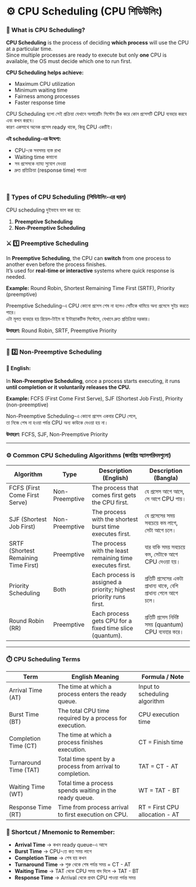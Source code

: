 # ⚙️ CPU Scheduling (CPU শিডিউলিং)

### 🧠 What is CPU Scheduling?


**CPU Scheduling** is the process of deciding **which process** will use the CPU at a particular time.  
Since multiple processes are ready to execute but only **one** CPU is available, the OS must decide which one to run first.

**CPU Scheduling helps achieve:**  
- Maximum CPU utilization  
- Minimum waiting time  
- Fairness among processes  
- Faster response time  


CPU Scheduling হলো সেই প্রক্রিয়া যেখানে অপারেটিং সিস্টেম ঠিক করে কোন প্রসেসটি CPU ব্যবহার করবে এবং কখন করবে।  
কারণ একসাথে অনেক প্রসেস ready থাকে, কিন্তু CPU একটিই।

**এই scheduling-এর উদ্দেশ্য:**  
- CPU-কে সবসময় ব্যস্ত রাখা  
- Waiting time কমানো  
- সব প্রসেসকে ন্যায্য সুযোগ দেওয়া  
- দ্রুত প্রতিক্রিয়া (response time) পাওয়া  

<br>

### 🧩 Types of CPU Scheduling (শিডিউলিং-এর ধরন)

CPU scheduling দুইভাবে ভাগ করা হয়:  

1. **Preemptive Scheduling**  
2. **Non-Preemptive Scheduling**



### ⚔️ 1️⃣ Preemptive Scheduling


In **Preemptive Scheduling**, the CPU can **switch** from one process to another even before the process finishes.  
It’s used for **real-time or interactive** systems where quick response is needed.

**Example:** Round Robin, Shortest Remaining Time First (SRTF), Priority (preemptive)


Preemptive Scheduling-এ CPU কোনো প্রসেস শেষ না হলেও সেটিকে থামিয়ে অন্য প্রসেসে সুইচ করতে পারে।  
এটা মূলত ব্যবহার হয় রিয়েল-টাইম বা ইন্টার‌্যাকটিভ সিস্টেমে, যেখানে দ্রুত প্রতিক্রিয়া দরকার।  

**উদাহরণ:** Round Robin, SRTF, Preemptive Priority

---

### 🧱 2️⃣ Non-Preemptive Scheduling

#### 🔹 English:
In **Non-Preemptive Scheduling**, once a process starts executing, it runs **until completion or it voluntarily releases the CPU.**

**Example:** FCFS (First Come First Serve), SJF (Shortest Job First), Priority (non-preemptive)


Non-Preemptive Scheduling-এ কোনো প্রসেস একবার CPU পেলে,  
তা নিজে শেষ না হওয়া পর্যন্ত CPU অন্য কাউকে দেওয়া হয় না।  

**উদাহরণ:** FCFS, SJF, Non-Preemptive Priority

---

### ⚙️ Common CPU Scheduling Algorithms (জনপ্রিয় অ্যালগরিদমগুলো)

| Algorithm | Type | Description (English) | Description (Bangla) |
|-----------|------|----------------------|---------------------|
| FCFS (First Come First Serve) | Non-Preemptive | The process that comes first gets the CPU first. | যে প্রসেস আগে আসে, সে আগে CPU পায়। |
| SJF (Shortest Job First) | Non-Preemptive | The process with the shortest burst time executes first. | যে প্রসেসের সময় সবচেয়ে কম লাগে, সেটা আগে চলে। |
| SRTF (Shortest Remaining Time First) | Preemptive | The process with the least remaining time executes first. | যার বাকি সময় সবচেয়ে কম, সেটাকে আগে CPU দেওয়া হয়। |
| Priority Scheduling | Both | Each process is assigned a priority; highest priority runs first. | প্রতিটি প্রসেসের একটা প্রাধান্য থাকে, বেশি প্রাধান্য পেলে আগে চলে। |
| Round Robin (RR) | Preemptive | Each process gets CPU for a fixed time slice (quantum). | প্রতিটি প্রসেস নির্দিষ্ট সময় (quantum) CPU ব্যবহার করে। |

---


### ⏱️ CPU Scheduling Terms

| Term | English Meaning | Formula / Note |
|------|----------------|----------------|
| Arrival Time (AT) | The time at which a process enters the ready queue.  | Input to scheduling algorithm |
| Burst Time (BT) | The total CPU time required by a process for execution. |  CPU execution time |
| Completion Time (CT) | The time at which a process finishes execution. | CT = Finish time |
| Turnaround Time (TAT) | Total time spent by a process from arrival to completion. | TAT = CT - AT |
| Waiting Time (WT) | Total time a process spends waiting in the ready queue.  | WT = TAT - BT |
| Response Time (RT) | Time from process arrival to first execution on CPU.  | RT = First CPU allocation - AT |



### 🧠 Shortcut / Mnemonic to Remember:

- **Arrival Time** → কখন ready queue-এ আসে  
- **Burst Time** → CPU-তে কত সময় লাগে  
- **Completion Time** → শেষ হয় কখন  
- **Turnaround Time** → শুরু থেকে শেষ পর্যন্ত সময় = CT - AT  
- **Waiting Time** → TAT থেকে CPU সময় বাদ দিলে → TAT - BT  
- **Response Time** → Arrival থেকে প্রথম CPU পাওয়া পর্যন্ত সময়

